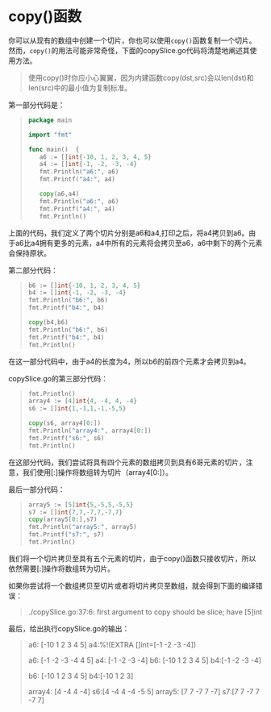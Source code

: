 # **copy()函数**

你可以从现有的数组中创建一个切片，你也可以使用`copy()`函数复制一个切片。然而，`copy()`的用法可能非常奇怪，下面的copySlice.go代码将清楚地阐述其使用方法。

> 使用copy()时你应小心翼翼，因为内建函数copy(dst,src)会以len(dst)和len(src)中的最小值为复制标准。

第一部分代码是：

> ```go
> package main
> 
> import "fmt"
> 
> func main()  {
>    a6 := []int{-10, 1, 2, 3, 4, 5}
>    a4 := []int{-1, -2, -3, -4}
>    fmt.Println("a6:", a6)
>    fmt.Printf("a4:", a4)
> 
>    copy(a6,a4)
>    fmt.Println("a6:", a6)
>    fmt.Printf("a4:", a4)
>    fmt.Println()
> ```

上面的代码，我们定义了两个切片分别是a6和a4,打印之后，将a4拷贝到a6。由于a6比a4拥有更多的元素，a4中所有的元素将会拷贝至a6，a6中剩下的两个元素会保持原状。

第二部分代码：

> ```go
> b6 := []int{-10, 1, 2, 3, 4, 5}
> b4 := []int{-1, -2, -3, -4}
> fmt.Println("b6:", b6)
> fmt.Printf("b4:", b4)
> 
> copy(b4,b6)
> fmt.Println("b6:", b6)
> fmt.Printf("b4:", b4)
> fmt.Println()
> ```

在这一部分代码中，由于a4的长度为4，所以b6的前四个元素才会拷贝到a4。

copySlice.go的第三部分代码：

> ```go
> fmt.Println()
> array4 := [4]int{4, -4, 4, -4}
> s6 := []int{1,-1,1,-1,-5,5}
> 
> copy(s6, array4[0:])
> fmt.Println("array4:", array4[0:])
> fmt.Printf("s6:", s6)
> fmt.Println()
> ```

在这部分代码，我们尝试将具有四个元素的数组拷贝到具有6哥元素的切片，注意，我们使用[:]操作将数组转为切片（array4[0:]）。

最后一部分代码：

> ```go
> array5 := [5]int{5,-5,5,-5,5}
> s7 := []int{7,7,-7,7,-7,7}
> copy(array5[0:],s7)
> fmt.Println("array5:", array5)
> fmt.Printf("s7:", s7)
> fmt.Println()
> ```

我们将一个切片拷贝至具有五个元素的切片，由于copy()函数只接收切片，所以依然需要[:]操作将数组转为切片。

如果你尝试将一个数组拷贝至切片或者将切片拷贝至数组，就会得到下面的编译错误：

> ./copySlice.go:37:6: first argument to copy should be slice; have [5]int

最后，给出执行copySlice.go的输出：

> a6: [-10 1 2 3 4 5]
> a4:%!(EXTRA []int=[-1 -2 -3 -4])
>
> a6: [-1 -2 -3 -4 4 5]
> a4: [-1 -2 -3 -4]
> b6: [-10 1 2 3 4 5]
> b4:[-1 -2 -3 -4]
>
> b6: [-10 1 2 3 4 5]
> b4:[-10 1 2 3]
>
> array4: [4 -4 4 -4]
> s6:[4 -4 4 -4 -5 5]
> array5: [7 7 -7 7 -7]
> s7:[7 7 -7 7 -7 7]
